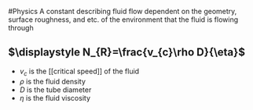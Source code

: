#Physics 
A constant describing fluid flow dependent on the geometry, surface roughness, and etc. of the environment that the fluid is flowing through
## $\displaystyle N_{R}=\frac{v_{c}\rho D}{\eta}$
* $\displaystyle v_{c}$ is the [[critical speed]] of the fluid
* $\displaystyle \rho$ is the fluid density
* $\displaystyle D$ is the tube diameter
* $\displaystyle \eta$ is the fluid viscosity